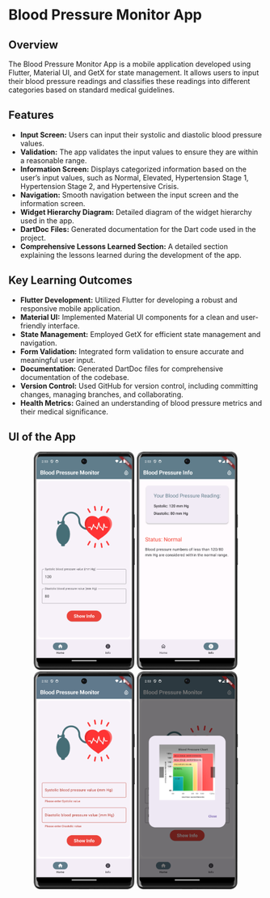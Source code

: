 # Blood Pressure Monitor App

## Overview

The Blood Pressure Monitor App is a mobile application developed using Flutter, Material UI, and GetX for state management. It allows users to input their blood pressure readings and classifies these readings into different categories based on standard medical guidelines.

## Features

- **Input Screen:** Users can input their systolic and diastolic blood pressure values.
- **Validation:** The app validates the input values to ensure they are within a reasonable range.
- **Information Screen:** Displays categorized information based on the user’s input values, such as Normal, Elevated, Hypertension Stage 1, Hypertension Stage 2, and Hypertensive Crisis.
- **Navigation:** Smooth navigation between the input screen and the information screen.
- **Widget Hierarchy Diagram:** Detailed diagram of the widget hierarchy used in the app.
- **DartDoc Files:** Generated documentation for the Dart code used in the project.
- **Comprehensive Lessons Learned Section:** A detailed section explaining the lessons learned during the development of the app.

## Key Learning Outcomes

- **Flutter Development:** Utilized Flutter for developing a robust and responsive mobile application.
- **Material UI:** Implemented Material UI components for a clean and user-friendly interface.
- **State Management:** Employed GetX for efficient state management and navigation.
- **Form Validation:** Integrated form validation to ensure accurate and meaningful user input.
- **Documentation:** Generated DartDoc files for comprehensive documentation of the codebase.
- **Version Control:** Used GitHub for version control, including committing changes, managing branches, and collaborating.
- **Health Metrics:** Gained an understanding of blood pressure metrics and their medical significance.

## UI of the App

<p align="center">
  <img src="screenshots/Home Screen.png" alt="Home Screen" width="200"/>
  <img src="screenshots/Info Screen.png" alt="Home Screen" width="200"/>
  <img src="screenshots/Error Screen.png" alt="Home Screen" width="200"/>
  <img src="screenshots/Chart.png" alt="Home Screen" width="200"/>
</p>
